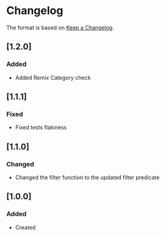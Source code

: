 # Changelog
The format is based on [Keep a Changelog](https://keepachangelog.com/en/1.0.0/).

## [1.2.0]
### Added
- Added Remix Category check

## [1.1.1]
### Fixed
- Fixed tests flakiness

## [1.1.0]
### Changed
- Changed the filter function to the updated filter predicate

## [1.0.0]
### Added
- Created
